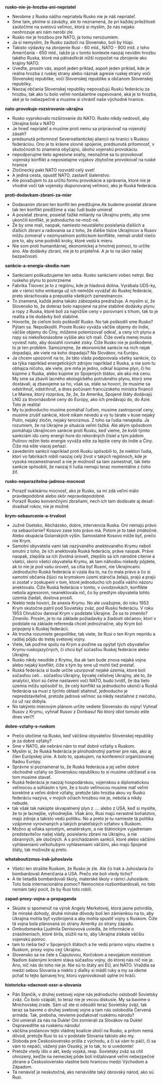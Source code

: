 **rusko-nie-je-hrozba-ani-nepriatel**

- Nerobme z Ruska nášho nepriatela Rusko nie je náš nepriateľ.
- Sme tam, plníme si záväzky, ale to neznamená, že pri každej príležitosti zaútočíme na svetovú veľmoc, ktorá si myslím, že nás nejako neohrozuje ani nám nerobí zle.
- Rusko nie je hrozbou pre NATO, ja tomu nerozumiem.
- Ja si nemyslím, že Rusko zaútočí na Slovensko, boli by hlúpi.
- Takisto výdavky na zbrojenie Rusi - 60 mld., NATO - 900 mld. z toho Američania - 650 mld., takže ja v tomto kontexte naozaj nevidím hrozbu takého Ruska, ktoré má pätnásťkrát nižší rozpočet na zbrojenie ako krajiny NATO.
- Uveďte, prosím vás, aspoň jeden príklad, aspoň jeden príklad, kde je reálna hrozba z ruskej strany alebo náznak agresie ruskej strany voči Slovenskej republike, voči Slovenskej republike a občanom Slovenskej republiky.
- Naozaj občania Slovenskej republiky nepovažujú Ruskú federáciu za hrozbu, tak ako tu bolo veľmi nonšalantne ospevované, aká je to hrozba, aké je to nebezpečné a musíme si chrániť naše východné hranice.

**nato-provokuje-rozsirovanie-ukrajina**

- Rusko vyprokovalo rozširovanie do NATO. Rusko nikdy nedovolí,  aby Ukrajina bola v NATO
- Je hneď nepriateľ a musíme proti nemu sa pripravovať na vojenský zásah?
- predsunutá prítomnosť Severoatlantickej aliancii na hranici s Ruskou federáciou. Ono je to krásne slovné spojenie, predsunutá prítomnosť, v skutočnosti to znamená obyčajnú, úbohú vojenskú provokáciu.
- nepodporujme tieto agresívne snahy, nesnažme sa tu provokovať vojenský konflikt a neposielajme vojakov zbytočne provokovať na ruské hranice
- Zločinecký pakt NATO rozvrátil celý svet!
- A jediná cesta, opustiť NATO, zastaviť šialenstvo.
- Ale považujem to za určitú formu provokácie a správania, ktoré nie je vhodné voči tak vojensky disponovanej veľmoci, ako je Ruská federácia.

**proti-dodavkam-zbrani-za-mier**

- Dodavanim zbrani ten konflit len predlžujme.Ak budeme posielat zbrane tak ten konflikt predlžime a viac ľudí bude umierať
- A posielať zbrane, posielať ťažké miliardy na Ukrajinu preto, aby sme ukončili konflikt, je jednoducho ne-mož-né.
- Že by sme mali, naopak, namiesto neustáleho posielania ďalších a ďalších zbraní a radovania sa z toho, že ďalšie tisíce Ukrajincov a Rusov môžu zomierať v nezmyselnom politickom konflikte, nemali urobiť niečo pre to, aby sme podnikli kroky, ktoré vedú k mieru.
- Nie som proti humanitárnej, ekonomickej a hmotnej pomoci, to určite áno. Ale dodávky zbraní, nie je to prijateľné. A je to na úkor našej bezpečnosti.

**sankcie-a-energia-skodia-nam**

- Sankciami poškudzujeme len seba. Rusko sankciami vobec netrpi. Bez ruskeho plynu to pomrzneme 
- Fabrika Tisovec je to z regiónu, kde je hladová dolina. Vyrábala UDS-ky, ale v rámci toho embarga už ich nemôže vyvážať do Ruskej federácie, preto skrachovala a prepustila všetkých zamestnancov.
- To znamená, každá jedna takáto zábezpeka predražuje. A myslím si, že Slovensko to, že doteraz bolo napojené na plne stabilné dodávky plynu a ropy z Ruska, ktoré boli za najnižšie ceny v porovnaní s trhom, tak to je realita a tie dodávky boli stabilné.
- Hovoríte, že cieľom bolo poškodiť Rusko. No tak poškodili sme Rusko? Pýtam sa. Nepoškodili. Proste Rusko vyváža väčšie objemy do Indie, väčšie objemy do Číny, môžeme polemizovať odkiaľ, a ceny ich plynu a ropy sú niekoľkonásobne vyššie ako ich mali. Čiže oveľa menej musia vyviesť nato, aby dosiahli rovnaké zisky. Čiže Rusko nie je poškodené, to je ten problém. Samozrejme, že ekonomické sankcie na nich nejak dopadajú, ale viete na koho dopadajú? Na Slovákov, na Európu.
- Ja chcem upozorniť na to, že táto vláda podporovala všetky sankcie, čo sa týka napríklad energetických zdrojov napríklad z Ruska, a nie som tu obhajca ničoho, ale viete, pre mňa je jedno, odkiaľ kúpime plyn, či ho kúpime z Ruska, alebo kúpime zo Spojených štátov, ale akú má cenu. My sme sa zbavili lacného ekologického potrubného plynu, ktorý sme dostávali, aj zbavujeme sa ho, však sa, stále sa hovorí, že musíme sa odstrihnúť, odstrihnúť, a dnes počúvam francúzskeho ministra financií Le Mairea, ktorý rozpráva, že, že, že Amerika, Spojené štáty dodávajú LNG za štvornásobné ceny do Európy, ako ich predávajú do, do Ázie. Toto je realita!
- My tu jednoducho musíme pomáhať ľuďom, musíme zastropovať ceny, musíme zrušiť sankcie, ktoré nikam nevedú a vy tu tárate v kuse nejaký Putin, nejaký zločin, nejaký terorizmus. Z toho sa ľudia nenajedia. Ja rozumiem, že na Ukrajine je situácia veľmi ťažká. Ale akým spôsobom pomáhajú Ukrajincom sankcie proti Rusku, keď vieme, že kvôli týmto sankciám idú ceny energií hore do rekordných čísiel a tým pádom Putinov režim tieto energie vyváža ešte za lepšie ceny do Indie a Číny. Čiže má ešte viacej peňazí.
- zavedením sankcií napríklad proti Rusku spôsobili to, že niektorí ľudia, ktorí vo fabrikách robili naozaj celý život v takých regiónoch, kde je vysoká nezamestnanosť a nie je možnosť sa tam zamestnať, tak tieto sankcie spôsobili, že naozaj tí ľudia nemajú teraz momentálne z čoho žiť.

**rusko-neporazitelna-jadrova-mocnost**

- Poraziť nukleárnu mocnosť, ako je Rusko, sa mi zdá veľmi málo pravdepodobné alebo skôr nepravdepodobné.
- Poraziť Rusko konvenčnými zbraňami, nech ich tam dodávate aj desať-dvadsať rokov, nie je možné.

**krym-sebaurcenie-a-trvalost**

- Južné Osetsko, Abcházsko, dobre, intervencia Ruska. Oni nemajú právo na sebaurčenie? Kosovo zase toto právo má. Potom je to také zmätočné. Alebo okupácia Golanských výšin. Samostatné Kosovo môže byť, prečo nie Krym.
- Samotní obyvatelia vami tak nazývaného anektovaného Krymu neboli smutní z toho, že ich anektovala Ruská federácia, práve naopak. Práve naopak, zlepšila sa ich životná úroveň, zlepšilo sa ich národné cítenie a všetci, skoro všetci obyvatelia Krymu, ak tam náhodou niekedy pôjdete, ak to nie je pod vašu úroveň, sa cítia byť Rusmi, nie Ukrajincami. Jednoducho Ruská federácia si vzala iba to, na čo mala právo a čo si samotní občania žijúci na krymskom území stáročia želajú, prajú a prajú si zostať v zoskupení v tom, ktoré jednoducho ich podľa vášho názoru anektovalo. Čiže Ruská federácia v tomto, v úvodzovkách, konflikte nebola agresorom, neanektovala nič, čo by predtým obyvatelia tohto územia žiadali, doslova prosili.
- Niekto teda hovorí, že anexia Krymu. No ale uvažujme, do roku 1953 Krym skutočne patril pod Sovietsky zväz, pod Ruskú federáciu. V roku 1953 Chruščov daroval Krym v podstate Ukrajine. Že sa to zmenilo? Zmenilo. Prosím, je to na základe požiadavky a žiadosti občanov, ktorí v podstate na základe referenda chceli jednoznačne, aby Krym bol pripojený k Ruskej federácii.
- Ak trocha rozumiete geopolitike, tak viete, že Rusi o ten Krym neprídu a radšej pôjdu do tretej svetovej vojny.
- Viete, tak poďme spolu na Krym a poďme sa opýtať tých obyvateľov Krymu ruskojazyčných, či chcú byť súčasťou Ruskej federácie alebo Ukrajiny.
- Rusko nikdy neodíde z Krymu, iba ak tam bude znova nejaká vojna alebo nejaký konflikt, čiže s tým by sme už mohli tiež prestať.
- Ruská federácia si bude určite uzurpovať nejaké územia, ktoré boli súčasťou celi... súčasťou Ukrajiny, bývalej celistvej Ukrajiny, ale to, že analytici, ktorí sú čelne nastavení voči NATO, budú tvrdiť, že iba tieto územia môžu spôsobiť to, že celý konflikt sa jednoducho ukončí a Ruská federácia sa musí z týchto oblastí stiahnuť, jednoducho je nepredstaviteľné, pretože jadrová veľmoc sa nikdy nestiahne z niečoho, čo už raz dobyla.
- No takýmto mierovým plánom určite vediete Slovensko do vojny! Vyhnať Rusov z Krymu, vyhnať Rusov z Donbasu! No ktorý idiot tomuto ešte dnes verí?!

**dobre-vztahy-s-ruskom**

- Prečo útočíme na Rusko, keď väčšina obyvateľov Slovenskej republiky je za dobré vzťahy?
- Sme v NATO, ale nebráni nám to mať dobré vzťahy s Ruskom.
- Myslím si, že Ruská federácia je plnohodnotný partner pre nás, ako aj člen Európskej únie. A bolo to, opakujem, na konferencii organizovanej Radou Európy.
- Správne si poznamenal to, že Ruská federácia a jej veľmi dobré obchodné vzťahy so Slovenskou republikou to si musíme udržiavať a na tom musíme stavať.
- Ruská federácia je naozaj hospodárskou, vojenskou a diplomatickou veľmocou a súhlasím s tým, že s touto veľmocou musíme mať veľmi korektné a veľmi dobré vzťahy, pretože táto hrozba akou vy Ruskú federáciu nazýva, v mojich očiach hrozbou nie je, nebola a nikdy nebude.
- tak však tak nakúpte skvapalnený plyn z .... alebo z USA, keď si myslíte, že to je lacnejšie, výhodnejšie. Však áno, Rusi majú nerastné bohatstvo, majú zdroje a takisto vedú politiku. No a preto je tu namieste tá politika vzájomne vyrovnaných a takých priateľských vzťahov s Ruskom.
- Možno aj vďaka sprostým, amatérskym, a nie štátnickým vyjadreniam predstaviteľov našej vlády, posielaniu zbraní na Ukrajinu, a nie obranných, ale útočných. A s prichádzaním sankcií, ktoré alebo väčšími vyhláseniami veľkohubými vyhláseniami väčšími, ako majú Spojené štáty, tak možnože aj preto.

**whataboutizmus-irak-juhoslavia**

- Všetci len strašite Ruskom, že Rusko je zle. Ale čo Irak a Juhoslavia čo bombardovali Američania a USA. Prečo ste boli vtedy ticho? 
- A tie lietadlá bombardovali školy, materské školy v rámci Juhoslávie. Toto bola internacionálna pomoc? Nemocnice rozbombardovali, no toto nemám taký pocit, že by Rusi toto robili.

**zapad-proxy-vojna-a-propaganda**

- Skúste si spomenúť na výrok Angely Merkelovej, ktorá jasne potvrdila, že minské dohody, druhé minske dôvody boli len zámienkou na to, aby Ukrajina mohla byť vyzbrojená a aby mohla spustiť vojny s Ruskom. Čiže tá vojna bola plánovaná zo strany Ameriky zo strany západu.
- Ombudsmanka Ljudmila Denisovová uviedla, že informácie o znásilneniach, ktoré šírila, slúžili na to, aby Ukrajina získala väčšiu vojenskú pomoc.
- tam to riešia tiež v Spojených štátoch a tie vedú priamo vojnu vlastne s Ruskom, proxy vojnu cez Ukrajinu.
- Slovensko sa na čele s Čaputovou, Korčokom a nevojakom ministrom Naďom šialenými krokmi stáva súčasťou vojny, do ktorej nás nič nie je. Áno, nič nás do toho nie je. Nie sú to štáty ani EÚ, ani NATO. Vraždia sa medzi sebou Slovania a niekto z diaľky si mädlí ruky a my sa ideme pchať to tejto špinavej hry, ktorú vyprovokovali úplne iní hráči.

**historicka-vdacnost-sssr-a-slovania**

- Pán Stančík, v druhej svetovej vojne nás jednoducho oslobodil Sovietsky zväz. Čo bolo vzápätí, to teraz nie je vecou diskusie. My sa bavíme o Mníchovskej zrade. Sám už ste si odsúdili teraz Sovietsky zväz, tak teraz sa bavme o druhej svetovej vojne a tam nás oslobodila Červená armáda. Tak, preboha, nevieme poďakovať ruskému národu?
- Oni umierali za nás na Dukle! Oni zomierali za Slovákov na Dukle! Ospravedlňte sa ruskému národu!
- väčšina poslancov tejto vládnej koalície útočí na Rusko, a pritom nemá dôvod, pretože Rusi to sú v podstate Slovania takisto ako my.
- Sloboda pre Československo prišla z východu, a či sa vám to páči, či sa vám to nepáči, vážený pán Osuský, je to tak, to si uvedomte!
- Pretože vtedy išlo o akt, kedy vojská, resp. Sovietsky zväz sa cítil ohrozený, keďže na nemeckej pôde boli inštalované veľmi nebezpečné zbrane a Československo vlastne bolo hranicou medzi Východom a Západom.
- Tá nenávisť je neskutočná, ako nenávidíte taký obrovský národ, ako sú Rusi.

